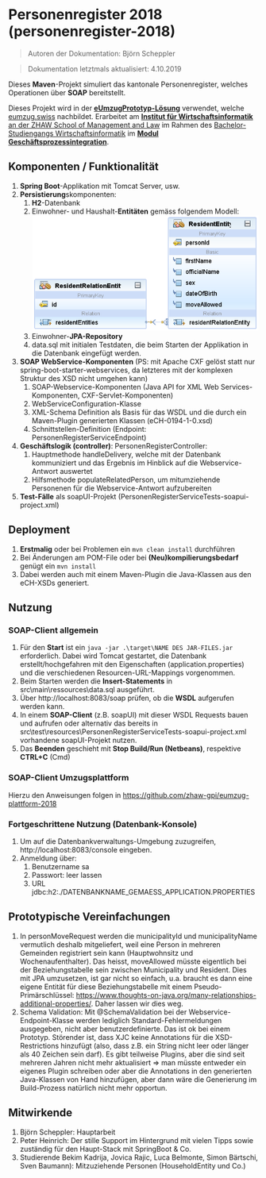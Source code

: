 # Personenregister 2018 (personenregister-2018)

> Autoren der Dokumentation: Björn Scheppler

> Dokumentation letztmals aktualisiert: 4.10.2019

Dieses **Maven**-Projekt simuliert das kantonale Personenregister, welches Operationen über **SOAP** bereitstellt.

Dieses Projekt wird in der [**eUmzugPrototyp-Lösung**](https://github.com/zhaw-gpi/eumzug-plattform-2018) verwendet, welche [eumzug.swiss](https://www.eumzug.swiss) nachbildet. Erarbeitet am [**Institut für Wirtschaftsinformatik** an der ZHAW School of Management and Law](http://www.zhaw.ch/iwi) im Rahmen des [Bachelor-Studiengangs Wirtschaftsinformatik](https://www.zhaw.ch/de/sml/studium/bachelor/wirtschaftsinformatik/) im [**Modul Geschäftsprozessintegration**](https://modulmanagement.sml.zhaw.ch/StaticModDescAblage/Modulbeschreibung_w.BA.XX.2GPI-WIN.XX.pdf).

## Komponenten / Funktionalität
1. **Spring Boot**-Applikation mit Tomcat Server, usw.
2. **Persistierung**skomponenten:
    1. **H2**-Datenbank
    2. Einwohner- und Haushalt-**Entitäten** gemäss folgendem Modell:
![Klassendiagramm](src/docs/images/Class_Diagram.png "Klassendigramm")
    3. Einwohner-**JPA-Repository**
    4. data.sql mit initialen Testdaten, die beim Starten der Applikation in die Datenbank eingefügt werden.
3. **SOAP WebService-Komponenten** (PS: mit Apache CXF gelöst statt nur spring-boot-starter-webservices, da letzteres mit der komplexen Struktur des XSD nicht umgehen kann)
    1. SOAP-Webservice-Komponenten (Java API for XML Web Services-Komponenten, CXF-Servlet-Komponenten)
    2. WebServiceConfiguration-Klasse
    3. XML-Schema Definition als Basis für das WSDL und die durch ein Maven-Plugin generierten Klassen (eCH-0194-1-0.xsd)
    5. Schnittstellen-Definition (Endpoint: PersonenRegisterServiceEndpoint)
4. **Geschäftslogik (controller)**: PersonenRegisterController:
    1. Hauptmethode handleDelivery, welche mit der Datenbank kommuniziert und das Ergebnis im Hinblick auf die Webservice-Antwort auswertet
    2. Hilfsmethode populateRelatedPerson, um mitumziehende Personenen für die Webservice-Antwort aufzubereiten
5. **Test-Fälle** als soapUI-Projekt (PersonenRegisterServiceTests-soapui-project.xml)

## Deployment
1. **Erstmalig** oder bei Problemen ein `mvn clean install` durchführen
2. Bei Änderungen am POM-File oder bei **(Neu)kompilierungsbedarf** genügt ein `mvn install`
3. Dabei werden auch mit einem Maven-Plugin die Java-Klassen aus den eCH-XSDs generiert.


## Nutzung
### SOAP-Client allgemein
1. Für den **Start** ist ein `java -jar .\target\NAME DES JAR-FILES.jar` erforderlich. Dabei wird Tomcat gestartet, die Datenbank erstellt/hochgefahren mit den Eigenschaften (application.properties) und die verschiedenen Resourcen-URL-Mappings vorgenommen.
2. Beim Starten werden die **Insert-Statements** in src\main\ressources\data.sql ausgeführt.
3. Über http://localhost:8083/soap prüfen, ob die **WSDL** aufgerufen werden kann.
4. In einem **SOAP-Client** (z.B. soapUI) mit dieser WSDL Requests bauen und aufrufen oder alternativ das bereits in src\test\resources\PersonenRegisterServiceTests-soapui-project.xml vorhandene soapUI-Projekt nutzen.
5. Das **Beenden** geschieht mit **Stop Build/Run (Netbeans)**, respektive **CTRL+C** (Cmd)

### SOAP-Client Umzugsplattform
Hierzu den Anweisungen folgen in https://github.com/zhaw-gpi/eumzug-plattform-2018

### Fortgeschrittene Nutzung (Datenbank-Konsole)
1. Um auf die Datenbankverwaltungs-Umgebung zuzugreifen, http://localhost:8083/console eingeben.
2. Anmeldung über:
    1. Benutzername sa
    2. Passwort: leer lassen
    3. URL jdbc:h2:./DATENBANKNAME_GEMAESS_APPLICATION.PROPERTIES

## Prototypische Vereinfachungen
1. In personMoveRequest werden die municipalityId und municipalityName vermutlich deshalb mitgeliefert, weil eine Person in mehreren Gemeinden registriert sein kann (Hauptwohnsitz und Wochenaufenthalter). Das heisst, moveAllowed müsste eigentlich bei der Beziehungstabelle sein zwischen Municipality und Resident. Dies mit JPA umzusetzen, ist gar nicht so einfach, u.a. braucht es dann eine eigene Entität für diese Beziehungstabelle mit einem Pseudo-Primärschlüssel: https://www.thoughts-on-java.org/many-relationships-additional-properties/. Daher lassen wir dies weg.
2. Schema Validation: Mit @SchemaValidation bei der Webservice-Endpoint-Klasse werden lediglich Standard-Fehlermeldungen ausgegeben, nicht aber benutzerdefinierte. Das ist ok bei einem Prototyp. Störender ist, dass XJC keine Annotations für die XSD-Restrictions hinzufügt (also, dass z.B. ein String nicht leer oder länger als 40 Zeichen sein darf). Es gibt teilweise Plugins, aber die sind seit mehreren Jahren nicht mehr aktualisiert => man müsste entweder ein eigenes Plugin schreiben oder aber die Annotations in den generierten Java-Klassen von Hand hinzufügen, aber dann wäre die Generierung im Build-Prozess natürlich nicht mehr opportun.

## Mitwirkende
1. Björn Scheppler: Hauptarbeit
2. Peter Heinrich: Der stille Support im Hintergrund mit vielen Tipps sowie zuständig
für den Haupt-Stack mit SpringBoot & Co.
3. Studierende Bekim Kadrija, Jovica Rajic, Luca Belmonte, Simon Bärtschi, Sven Baumann): Mitzuziehende Personen (HouseholdEntity und Co.)